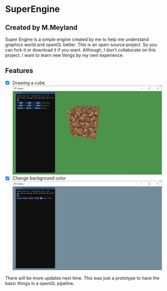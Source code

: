 # SuperEngine
## Created by M.Meyland

Super Engine is a simple engine created by me to help me understand graphics world and openGL better.
This is an open-source project. So you can fork it or download it if you want. Although, I don't 
collaborate on this project. I want to learn new things by my own experience.



## Features

- [x] Drawing a cube
![](https://github.com/MeylandMan/photos/blob/main/0-5-SuperEngine-1.png)
- [x] Change background color
![](https://github.com/MeylandMan/photos/blob/main/0-5-SuperEngine-0.png)

There will be more updates next time. This was just a prototype to have the basic things in a openGL pipeline.

